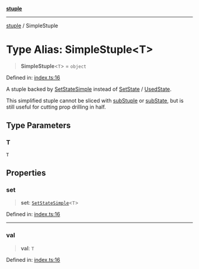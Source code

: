 [**stuple**](../README.md)

***

[stuple](../globals.md) / SimpleStuple

# Type Alias: SimpleStuple\<T\>

> **SimpleStuple**\<`T`\> = `object`

Defined in: [index.ts:16](https://github.com/700software/stuple/blob/2869931f62716450da37ebc5ae56851979d9d9a0/index.ts#L16)

A stuple backed by [SetStateSimple](SetStateSimple.md) instead of [SetState](SetState.md) / [UsedState](UsedState.md).

This simplified stuple cannot be sliced with [subStuple](../functions/subStuple.md) or [subState](../functions/subState.md),
but is still useful for cutting prop drilling in half.

## Type Parameters

### T

`T`

## Properties

### set

> **set**: [`SetStateSimple`](SetStateSimple.md)\<`T`\>

Defined in: [index.ts:16](https://github.com/700software/stuple/blob/2869931f62716450da37ebc5ae56851979d9d9a0/index.ts#L16)

***

### val

> **val**: `T`

Defined in: [index.ts:16](https://github.com/700software/stuple/blob/2869931f62716450da37ebc5ae56851979d9d9a0/index.ts#L16)
